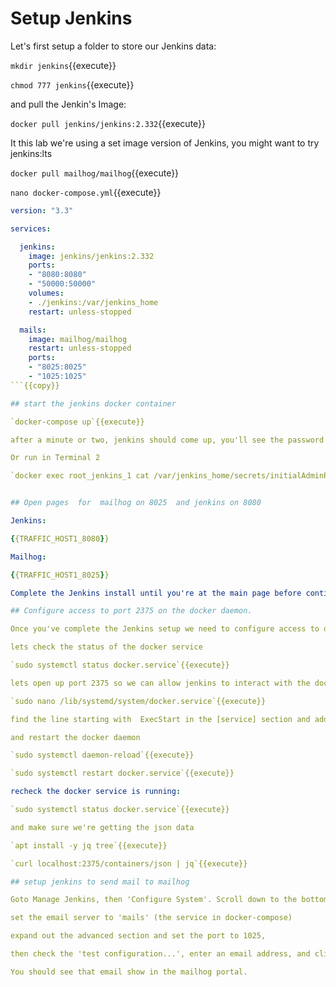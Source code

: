 # Setup Jenkins

Let's first setup a folder to store our Jenkins data:   

`mkdir jenkins`{{execute}}

`chmod 777 jenkins`{{execute}}

and pull the Jenkin's Image:   

`docker pull jenkins/jenkins:2.332`{{execute}}     

It this lab we're using a set image version of Jenkins, you might want to try jenkins:lts
   
`docker pull mailhog/mailhog`{{execute}}   

`nano docker-compose.yml`{{execute}}

```yaml
version: "3.3"

services:

  jenkins:
    image: jenkins/jenkins:2.332
    ports:
    - "8080:8080"
    - "50000:50000"
    volumes:
    - ./jenkins:/var/jenkins_home
    restart: unless-stopped

  mails:
    image: mailhog/mailhog
    restart: unless-stopped
    ports:
    - "8025:8025"
    - "1025:1025"
```{{copy}}

## start the jenkins docker container

`docker-compose up`{{execute}}

after a minute or two, jenkins should come up, you'll see the password in stdout

Or run in Terminal 2

`docker exec root_jenkins_1 cat /var/jenkins_home/secrets/initialAdminPassword`{{execute}}


## Open pages  for  mailhog on 8025  and jenkins on 8080 

Jenkins:

{{TRAFFIC_HOST1_8080}}

Mailhog:

{{TRAFFIC_HOST1_8025}}

Complete the Jenkins install until you're at the main page before continuing. Use UN: admin  PW: 1234

## Configure access to port 2375 on the docker daemon.

Once you've complete the Jenkins setup we need to configure access to dockers api

lets check the status of the docker service

`sudo systemctl status docker.service`{{execute}}

lets open up port 2375 so we can allow jenkins to interact with the docker daemon data

`sudo nano /lib/systemd/system/docker.service`{{execute}}   

find the line starting with  ExecStart in the [service] section and add `-H tcp://0.0.0.0` just after  fd://

and restart the docker daemon

`sudo systemctl daemon-reload`{{execute}}

`sudo systemctl restart docker.service`{{execute}}

recheck the docker service is running:

`sudo systemctl status docker.service`{{execute}}

and make sure we're getting the json data

`apt install -y jq tree`{{execute}}

`curl localhost:2375/containers/json | jq`{{execute}}

## setup jenkins to send mail to mailhog

Goto Manage Jenkins, then 'Configure System'. Scroll down to the bottom of the page.

set the email server to 'mails' (the service in docker-compose)   

expand out the advanced section and set the port to 1025, 

then check the 'test configuration...', enter an email address, and click 'Test'.

You should see that email show in the mailhog portal.



